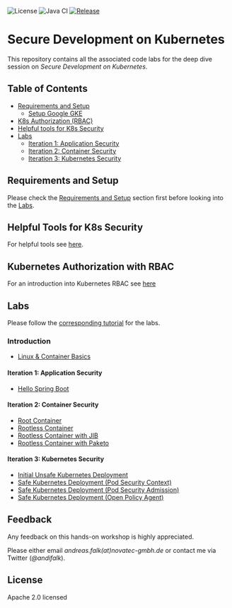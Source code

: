 ![License](https://img.shields.io/badge/License-Apache%20License%202.0-brightgreen.svg)
![Java CI](https://github.com/andifalk/secure-development-on-kubernetes/workflows/Java%20CI/badge.svg)
[![Release](https://img.shields.io/github/release/andifalk/secure-development-on-kubernetes.svg?style=flat)](https://github.com/andifalk/secure-development-on-kubernetes/releases)

# Secure Development on Kubernetes

This repository contains all the associated code labs for the deep dive session on _Secure Development on Kubernetes_.

## Table of Contents

* [Requirements and Setup](#requirements-and-setup)
  * [Setup Google GKE](gke-provisioning/README.md)
* [K8s Authorization (RBAC)](#kubernetes-authorization-with-rbac)
* [Helpful tools for K8s Security](#helpful-tools-for-k8s-security)  
* [Labs](#labs)
  * [Iteration 1: Application Security](#iteration-1--application-security)  
  * [Iteration 2: Container Security](#iteration-2--container-security)  
  * [Iteration 3: Kubernetes Security](#iteration-3--kubernetes-security)
  
## Requirements and Setup

Please check the [Requirements and Setup](setup/README.md) section first before looking into the [Labs](#labs).

## Helpful Tools for K8s Security

For helpful tools see [here](tools/README.md).

## Kubernetes Authorization with RBAC

For an introduction into Kubernetes RBAC see [here](rbac/README.md)

## Labs

Please follow the [corresponding tutorial](https://andifalk.gitbook.io/secure-kubernetes-development/) for the labs.

### Introduction

* [Linux & Container Basics](step0-linux-container-basics)

#### Iteration 1: Application Security

* [Hello Spring Boot](step1-hello-spring-boot)

#### Iteration 2: Container Security

* [Root Container](step2-hello-root)
* [Rootless Container](step3-hello-rootless)
* [Rootless Container with JIB](step4-hello-rootless-jib)
* [Rootless Container with Paketo](step5-hello-paketo)

#### Iteration 3: Kubernetes Security

* [Initial Unsafe Kubernetes Deployment](step6-initial-k8s-deploy)
* [Safe Kubernetes Deployment (Pod Security Context)](step7-pod-security-context)
* [Safe Kubernetes Deployment (Pod Security Admission)](step8-pod-security-admission)
* [Safe Kubernetes Deployment (Open Policy Agent)](step9-open-policy-agent)

## Feedback

Any feedback on this hands-on workshop is highly appreciated.

Please either email _andreas.falk(at)novatec-gmbh.de_ or contact me via Twitter (_@andifalk_).

## License

Apache 2.0 licensed

[1]:http://www.apache.org/licenses/LICENSE-2.0.txt
